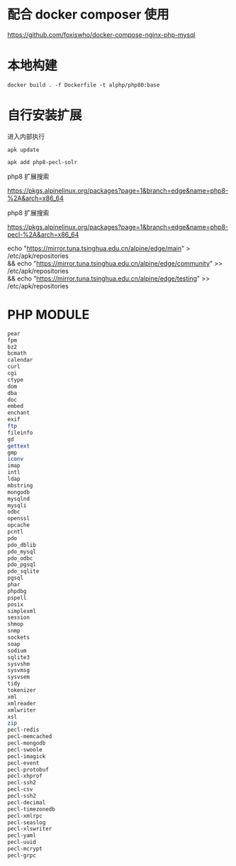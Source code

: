 
# 配合 docker composer 使用
https://github.com/foxiswho/docker-compose-nginx-php-mysql


# 本地构建
```SHEL
docker build . -f Dockerfile -t alphp/php80:base
```

# 自行安装扩展
进入内部执行
```SHEL
apk update

apk add php8-pecl-solr
```

php8 扩展搜索

https://pkgs.alpinelinux.org/packages?page=1&branch=edge&name=php8-%2A&arch=x86_64

php8 扩展搜索

https://pkgs.alpinelinux.org/packages?page=1&branch=edge&name=php8-pecl-%2A&arch=x86_64


echo "https://mirror.tuna.tsinghua.edu.cn/alpine/edge/main" > /etc/apk/repositories \
&& echo "https://mirror.tuna.tsinghua.edu.cn/alpine/edge/community" >> /etc/apk/repositories \
&& echo "https://mirror.tuna.tsinghua.edu.cn/alpine/edge/testing" >> /etc/apk/repositories

# PHP MODULE

```bash
pear 
fpm 
bz2 
bcmath 
calendar 
curl 
cgi 
ctype 
dom 
dba 
doc 
embed 
enchant 
exif 
ftp 
fileinfo 
gd 
gettext 
gmp 
iconv 
imap 
intl 
ldap 
mbstring 
mongodb 
mysqlnd 
mysqli 
odbc 
openssl 
opcache 
pcntl 
pdo 
pdo_dblib 
pdo_mysql 
pdo_odbc 
pdo_pgsql 
pdo_sqlite 
pgsql 
phar 
phpdbg 
pspell 
posix
simplexml
session 
shmop 
snmp 
sockets 
soap 
sodium 
sqlite3
sysvshm 
sysvmsg 
sysvsem 
tidy 
tokenizer
xml 
xmlreader 
xmlwriter 
xsl 
zip
pecl-redis  
pecl-memcached  
pecl-mongodb  
pecl-swoole  
pecl-imagick  
pecl-event  
pecl-protobuf  
pecl-xhprof  
pecl-ssh2  
pecl-csv  
pecl-ssh2  
pecl-decimal  
pecl-timezonedb  
pecl-xmlrpc  
pecl-seaslog  
pecl-xlswriter  
pecl-yaml  
pecl-uuid  
pecl-mcrypt  
pecl-grpc  
```
